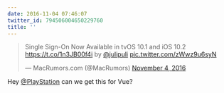 ```yaml
---
date: 2016-11-04 07:46:07
twitter_id: 794506004650229760
title: ''
---
```


<blockquote class="twitter-tweet"><p lang="en" dir="ltr">Single Sign-On Now Available in tvOS 10.1 and iOS 10.2 <a href="https://t.co/1n3JB00f4i">https://t.co/1n3JB00f4i</a> by <a href="https://twitter.com/julipuli?ref_src=twsrc%5Etfw">@julipuli</a> <a href="https://t.co/zWwz9u6syN">pic.twitter.com/zWwz9u6syN</a></p>&mdash; MacRumors.com (@MacRumors) <a href="https://twitter.com/MacRumors/status/794359247429435392?ref_src=twsrc%5Etfw">November 4, 2016</a></blockquote>
<script async src="https://platform.twitter.com/widgets.js" charset="utf-8"></script>

Hey [@PlayStation](https://twitter.com/PlayStation) can we get this for Vue?
